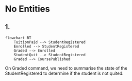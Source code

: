 # No Entities

## 1.

```mermaid
flowchart BT
    TuitionPaid --> StudentRegistered
    Enrolled --> StudentRegistered
    Graded --> Enrolled
    StudentQuit --> StudentRegistered
    Graded --> CoursePublished
```

On Graded command, we need to summarise the state of the StudentRegistered to determine if the student is not quited.